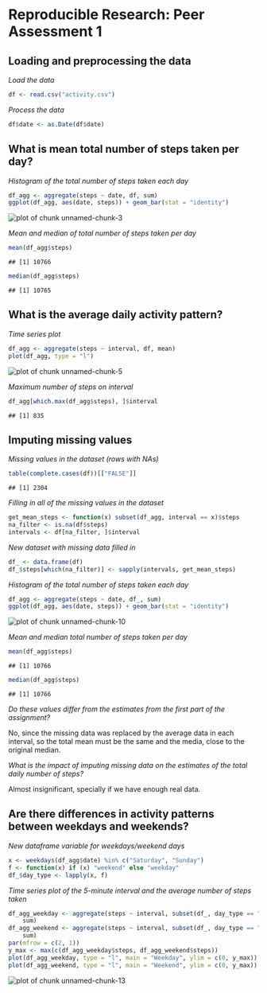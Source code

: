 # Reproducible Research: Peer Assessment 1


## Loading and preprocessing the data

*Load the data*

```r
df <- read.csv("activity.csv")
```


*Process the data*

```r
df$date <- as.Date(df$date)
```



## What is mean total number of steps taken per day?

*Histogram of the total number of steps taken each day*

```r
df_agg <- aggregate(steps ~ date, df, sum)
ggplot(df_agg, aes(date, steps)) + geom_bar(stat = "identity")
```

![plot of chunk unnamed-chunk-3](figure/unnamed-chunk-3.png) 


*Mean and median of total number of steps taken per day*

```r
mean(df_agg$steps)
```

```
## [1] 10766
```

```r
median(df_agg$steps)
```

```
## [1] 10765
```



## What is the average daily activity pattern?

*Time series plot*

```r
df_agg <- aggregate(steps ~ interval, df, mean)
plot(df_agg, type = "l")
```

![plot of chunk unnamed-chunk-5](figure/unnamed-chunk-5.png) 


*Maximum number of steps on interval*

```r
df_agg[which.max(df_agg$steps), ]$interval
```

```
## [1] 835
```



## Imputing missing values

*Missing values in the dataset (rows with NAs)*

```r
table(complete.cases(df))[["FALSE"]]
```

```
## [1] 2304
```


*Filling in all of the missing values in the dataset*

```r
get_mean_steps <- function(x) subset(df_agg, interval == x)$steps
na_filter <- is.na(df$steps)
intervals <- df[na_filter, ]$interval
```


*New dataset with missing data filled in*

```r
df_ <- data.frame(df)
df_$steps[which(na_filter)] <- sapply(intervals, get_mean_steps)
```


*Histogram of the total number of steps taken each day*

```r
df_agg <- aggregate(steps ~ date, df_, sum)
ggplot(df_agg, aes(date, steps)) + geom_bar(stat = "identity")
```

![plot of chunk unnamed-chunk-10](figure/unnamed-chunk-10.png) 


*Mean and median total number of steps taken per day*

```r
mean(df_agg$steps)
```

```
## [1] 10766
```

```r
median(df_agg$steps)
```

```
## [1] 10766
```


*Do these values differ from the estimates from the first part of the assignment?*

No, since the missing data was replaced by the average data in each interval, so the total mean must be the same and the media, close to the original median.

*What is the impact of imputing missing data on the estimates of the total daily number of steps?*

Almost insignificant, specially if we have enough real data.


## Are there differences in activity patterns between weekdays and weekends?

*New dataframe variable for weekdays/weekend days*

```r
x <- weekdays(df_agg$date) %in% c("Saturday", "Sunday")
f <- function(x) if (x) "weekend" else "weekday"
df_$day_type <- lapply(x, f)
```


*Time series plot of the 5-minute interval and the average number of steps taken*

```r
df_agg_weekday <- aggregate(steps ~ interval, subset(df_, day_type == "weekday"), 
    sum)
df_agg_weekend <- aggregate(steps ~ interval, subset(df_, day_type == "weekend"), 
    sum)
par(mfrow = c(2, 1))
y_max <- max(c(df_agg_weekday$steps, df_agg_weekend$steps))
plot(df_agg_weekday, type = "l", main = "Weekday", ylim = c(0, y_max))
plot(df_agg_weekend, type = "l", main = "Weekend", ylim = c(0, y_max))
```

![plot of chunk unnamed-chunk-13](figure/unnamed-chunk-13.png) 

